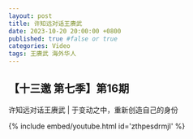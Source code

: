 ```yaml
---
layout: post
title: 许知远对话王赓武
date: 2023-10-20 20:00:00 +0800
published: true #false or true
categories: Video
tags: 王赓武 海外华人
---
```


## 【十三邀 第七季】第16期
许知远对话王赓武 | 于变动之中，重新创造自己的身份

{% include embed/youtube.html id='zthpesdrmjI' %}
